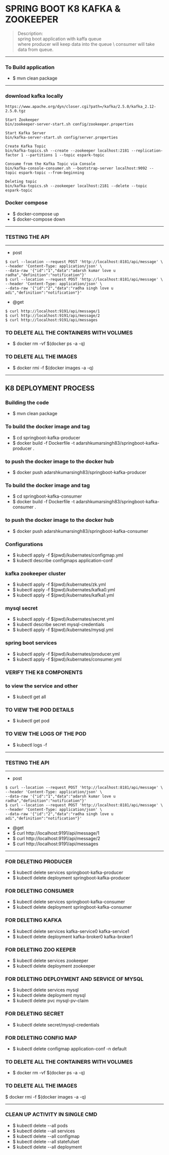 # SPRING BOOT K8 KAFKA & ZOOKEEPER 
>Description: \
> spring boot application with kaffa queue \
> where producer will keep data into the queue \ 
> consumer will take data from queue.
---

### To Build application
* $ mvn clean package

----
### download kafka locally

````
https://www.apache.org/dyn/closer.cgi?path=/kafka/2.5.0/kafka_2.12-2.5.0.tgz

Start Zookeeper
bin/zookeeper-server-start.sh config/zookeeper.properties

Start Kafka Server
bin/kafka-server-start.sh config/server.properties

Create Kafka Topic
bin/kafka-topics.sh --create --zookeeper localhost:2181 --replication-factor 1 --partitions 1 --topic espark-topic

Consume from the Kafka Topic via Console
bin/kafka-console-consumer.sh --bootstrap-server localhost:9092 --topic espark-topic --from-beginning

Deleting topic
bin/kafka-topics.sh --zookeeper localhost:2181 --delete --topic espark-topic
````

### Docker compose 
* $ docker-compose up 
* $ docker-compose down

----
### TESTING THE API
----

* post
````
$ curl --location --request POST 'http://localhost:8181/api/message' \
--header 'Content-Type: application/json' \
--data-raw '{"id":"1","data":"adarsh kumar love u radha","definition":"notification"}'
$ curl --location --request POST 'http://localhost:8181/api/message' \
--header 'Content-Type: application/json' \
--data-raw '{"id":"2","data":"radha singh love u adi","definition":"notification"}'
````

* @get
````
$ curl http://localhost:9191/api/message/1
$ curl http://localhost:9191/api/message/2
$ curl http://localhost:9191/api/messages
````


### TO DELETE ALL THE CONTAINERS WITH VOLUMES
* $ docker rm -vf $(docker ps -a -q)

### TO DELETE ALL THE IMAGES
* $ docker rmi -f $(docker images -a -q)


----

## K8 DEPLOYMENT PROCESS 

### Building the code 
* $ mvn clean package

### To build the docker image and tag
* $ cd springboot-kafka-producer
* $ docker build -f Dockerfile -t adarshkumarsingh83/springboot-kafka-producer .

### to push the docker image to the docker hub
* $ docker push adarshkumarsingh83/springboot-kafka-producer

### To build the docker image and tag
* $ cd springboot-kafka-consumer
* $ docker build -f Dockerfile -t adarshkumarsingh83/springboot-kafka-consumer .

### to push the docker image to the docker hub
* $ docker push adarshkumarsingh83/springboot-kafka-consumer

### Configurations 
* $ kubectl apply -f $(pwd)/kubernates/configmap.yml
* $ kubectl describe configmaps application-conf

### kafka zookeeper cluster 
* $ kubectl apply -f $(pwd)/kubernates/zk.yml
* $ kubectl apply -f $(pwd)/kubernates/kafka0.yml
* $ kubectl apply -f $(pwd)/kubernates/kafka1.yml

### mysql secret
* $ kubectl apply -f $(pwd)/kubernates/secret.yml
* $ kubectl describe secret mysql-credentials
* $ kubectl apply -f $(pwd)/kubernates/mysql.yml

### spring boot services 
* $ kubectl apply -f $(pwd)/kubernates/producer.yml
* $ kubectl apply -f $(pwd)/kubernates/consumer.yml

### VERIFY THE K8 COMPONENTS 

### to view the service and other
* $ kubectl get all

### TO VIEW THE POD DETAILS
* $ kubectl get pod

### TO VIEW THE LOGS OF THE POD
* $ kubectl logs <pod-name> -f

----
### TESTING THE API
----
* post
````
$ curl --location --request POST 'http://localhost:8181/api/message' \
--header 'Content-Type: application/json' \
--data-raw '{"id":"1","data":"adarsh kumar love u radha","definition":"notification"}'
$ curl --location --request POST 'http://localhost:8181/api/message' \
--header 'Content-Type: application/json' \
--data-raw '{"id":"2","data":"radha singh love u adi","definition":"notification"}'
````

* @get
* $ curl http://localhost:9191/api/message/1
* $ curl http://localhost:9191/api/message/2
* $ curl http://localhost:9191/api/messages

----

### FOR DELETING PRODUCER
* $ kubectl delete services springboot-kafka-producer
* $ kubectl delete deployment springboot-kafka-producer


### FOR DELETING CONSUMER
* $ kubectl delete services springboot-kafka-consumer
* $ kubectl delete deployment springboot-kafka-consumer


### FOR DELETING KAFKA
* $ kubectl delete services kafka-service0 kafka-service1
* $ kubectl delete deployment kafka-broker0 kafka-broker1

### FOR DELETING ZOO KEEPER
* $ kubectl delete services zookeeper
* $ kubectl delete deployment zookeeper


### FOR DELETING DEPLOYMENT AND SERVICE OF MYSQL
* $ kubectl delete services mysql
* $ kubectl delete deployment mysql
* $ kubectl delete pvc mysql-pv-claim


### FOR DELETING SECRET
* $ kubectl delete  secret/mysql-credentials

### FOR DELETING CONFIG MAP
* $ kubectl delete configmap application-conf -n default

### TO DELETE ALL THE CONTAINERS WITH VOLUMES
* $ docker rm -vf $(docker ps -a -q)

### TO DELETE ALL THE IMAGES
$ docker rmi -f $(docker images -a -q)

--- 

### CLEAN UP ACTIVITY IN SINGLE CMD 
* $ kubectl delete --all pods
* $ kubectl delete --all services
* $ kubectl delete --all configmap
* $ kubectl delete --all statefulset
* $ kubectl delete --all deployment